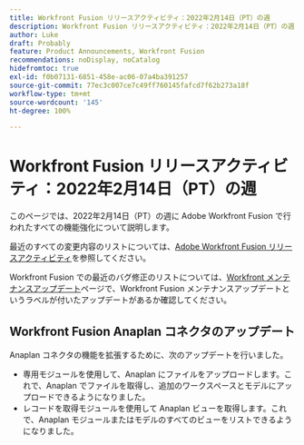 ```yaml
---
title: Workfront Fusion リリースアクティビティ：2022年2月14日（PT）の週
description: Workfront Fusion リリースアクティビティ：2022年2月14日（PT）の週
author: Luke
draft: Probably
feature: Product Announcements, Workfront Fusion
recommendations: noDisplay, noCatalog
hidefromtoc: true
exl-id: f0b07131-6851-458e-ac06-07a4ba391257
source-git-commit: 77ec3c007ce7c49ff760145fafcd7f62b273a18f
workflow-type: tm+mt
source-wordcount: '145'
ht-degree: 100%

---
```


# Workfront Fusion リリースアクティビティ：2022年2月14日（PT）の週

このページでは、2022年2月14日（PT）の週に Adobe Workfront Fusion で行われたすべての機能強化について説明します。

最近のすべての変更内容のリストについては、[Adobe Workfront Fusion リリースアクティビティ](/help/workfront-fusion/fusion-product-releases/fusion-release-activity.md)を参照してください。

Workfront Fusion での最近のバグ修正のリストについては、[Workfront メンテナンスアップデート](https://experienceleague.adobe.com/docs/workfront-known-issues/releases/current-updates.html?lang=ja)ページで、Workfront Fusion メンテナンスアップデートというラベルが付いたアップデートがあるか確認してください。

## Workfront Fusion Anaplan コネクタのアップデート

Anaplan コネクタの機能を拡張するために、次のアップデートを行いました。

* 専用モジュールを使用して、Anaplan にファイルをアップロードします。これで、Anaplan でファイルを取得し、追加のワークスペースとモデルにアップロードできるようになりました。
* レコードを取得モジュールを使用して Anaplan ビューを取得します。これで、Anaplan モジュールまたはモデルのすべてのビューをリストできるようになりました。
